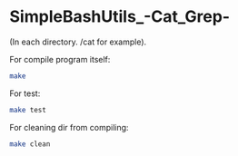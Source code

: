 # SimpleBashUtils_-Cat_Grep-
(In each directory. /cat for example).

For compile program itself:
```sh
make
```
For test:
```sh
make test
```

For cleaning dir from compiling:
```sh
make clean
```
